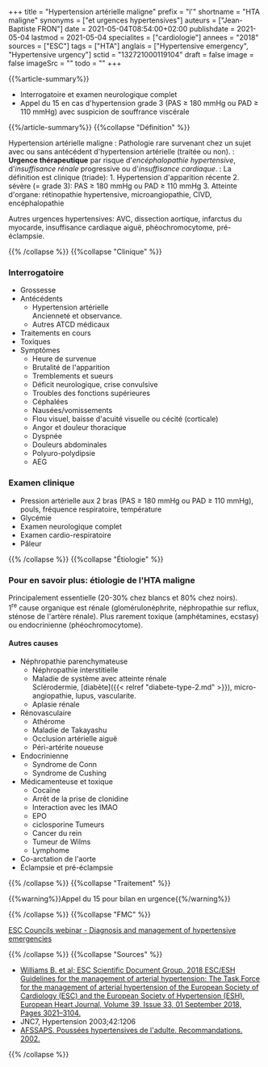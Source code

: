 +++
title = "Hypertension artérielle maligne"
prefix = "l'"
shortname = "HTA maligne"
synonyms = ["et urgences hypertensives"]
auteurs = ["Jean-Baptiste FRON"]
date = 2021-05-04T08:54:00+02:00
publishdate = 2021-05-04
lastmod = 2021-05-04
specialites = ["cardiologie"]
annees = "2018"
sources = ["ESC"]
tags = ["HTA"]
anglais = ["Hypertensive emergency", "Hypertensive urgency"]
sctid = "132721000119104"
draft = false
image = false
imageSrc = ""
todo = ""
+++

{{%article-summary%}}

- Interrogatoire et examen neurologique complet
- Appel du 15 en cas d'hypertension grade 3 (PAS ≥ 180 mmHg ou PAD ≥ 110 mmHg) avec suspicion de souffrance viscérale

{{%/article-summary%}}
{{%collapse "Définition" %}}

Hypertension artérielle maligne
: Pathologie rare survenant chez un sujet avec ou sans antécédent d'hypertension artérielle (traitée ou non).
: **Urgence thérapeutique** par risque d'*encéphalopathie hypertensive*, d'*insuffisance rénale* progressive ou d'*insuffisance cardiaque*.
: La définition est clinique (triade):
    1. Hypertension d'apparition récente
    2. sévère (= grade 3): PAS ≥ 180 mmHg ou PAD ≥ 110 mmHg
    3. Atteinte d'organe: rétinopathie hypertensive, microangiopathie, CIVD, encéphalopathie

Autres urgences hypertensives: AVC, dissection aortique, infarctus du myocarde, insuffisance cardiaque aiguë, phéochromocytome, pré-éclampsie.

{{% /collapse %}}
{{%collapse "Clinique" %}}

### Interrogatoire

- Grossesse
- Antécédents
  - Hypertension artérielle  
  Ancienneté et observance.
  - Autres ATCD médicaux
- Traitements en cours
- Toxiques
- Symptômes
  - Heure de survenue
  - Brutalité de l'apparition
  - Tremblements et sueurs
  - Déficit neurologique, crise convulsive
  - Troubles des fonctions supérieures
  - Céphalées
  - Nausées/vomissements
  - Flou visuel, baisse d'acuité visuelle ou cécité (corticale)
  - Angor et douleur thoracique
  - Dyspnée
  - Douleurs abdominales
  - Polyuro-polydipsie
  - AEG

### Examen clinique

- Pression artérielle aux 2 bras (PAS ≥ 180 mmHg ou PAD ≥ 110 mmHg), pouls, fréquence respiratoire, température
- Glycémie
- Examen neurologique complet
- Examen cardio-respiratoire
- Pâleur

{{% /collapse %}}
{{%collapse "Étiologie" %}}

### Pour en savoir plus: étiologie de l'HTA maligne

Principalement essentielle (20-30% chez blancs et 80% chez noirs).  
1<sup>re</sup> cause organique est rénale (glomérulonéphrite, néphropathie sur reflux, sténose de l'artère rénale). Plus rarement toxique (amphétamines, ecstasy) ou endocrinienne (phéochromocytome).

#### Autres causes

- Néphropathie parenchymateuse
  - Néphropathie interstitielle
  - Maladie de système avec atteinte rénale  
  Sclérodermie, [diabète]({{< relref "diabete-type-2.md" >}}), micro-angiopathie, lupus, vascularite.
  - Aplasie rénale
- Rénovasculaire
  - Athérome
  - Maladie de Takayashu
  - Occlusion artérielle aiguë
  - Péri-artérite noueuse
- Endocrinienne
  - Syndrome de Conn
  - Syndrome de Cushing
- Médicamenteuse et toxique
  - Cocaïne
  - Arrêt de la prise de clonidine
  - Interaction avec les IMAO
  - EPO
  - ciclosporine
Tumeurs
  - Cancer du rein
  - Tumeur de Wilms
  - Lymphome
- Co-arctation de l'aorte
- Éclampsie et pré-éclampsie

{{% /collapse %}}
{{%collapse "Traitement" %}}

{{%warning%}}Appel du 15 pour bilan en urgence{{%/warning%}}

{{% /collapse %}}
{{%collapse "FMC" %}}

[ESC Councils webinar - Diagnosis and management of hypertensive emergencies](https://www.escardio.org/Education/E-Learning/Webinars/diagnosis-and-management-of-hypertensive-emergencies)

{{% /collapse %}}
{{%collapse "Sources" %}}

- [Williams B. et al; ESC Scientific Document Group. 2018 ESC/ESH Guidelines for the management of arterial hypertension: The Task Force for the management of arterial hypertension of the European Society of Cardiology (ESC) and the European Society of Hypertension (ESH). European Heart Journal, Volume 39, Issue 33, 01 September 2018, Pages 3021–3104.](https://www.escardio.org/Guidelines/Clinical-Practice-Guidelines/Arterial-Hypertension-Management-of)
- JNC7, Hypertension 2003;42:1206
- [AFSSAPS. Poussées hypertensives de l'adulte. Recommandations. 2002.](https://urgences-serveur.fr/IMG/pdf/hta_-_afssps2002.pdf)

{{% /collapse %}}
